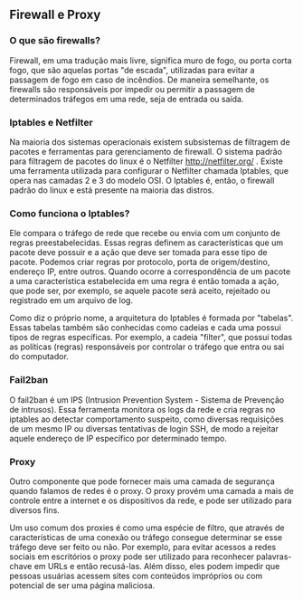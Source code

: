## Firewall e Proxy

### O que são firewalls?

Firewall, em uma tradução mais livre, significa muro de fogo, ou porta corta fogo, que são aquelas portas "de escada", utilizadas para evitar a passagem de fogo em caso de incêndios. De maneira semelhante, os firewalls são responsáveis por impedir ou permitir a passagem de determinados tráfegos em uma rede, seja de entrada ou saída.

### Iptables e Netfilter

Na maioria dos sistemas operacionais existem subsistemas de filtragem de pacotes e ferramentas para gerenciamento de firewall. O sistema padrão para filtragem de pacotes do linux é o Netfilter http://netfilter.org/ . Existe uma ferramenta utilizada para configurar o Netfilter chamada Iptables, que opera nas camadas 2 e 3 do modelo OSI. O Iptables é, então, o firewall padrão do linux e está presente na maioria das distros.

### Como funciona o Iptables?

Ele compara o tráfego de rede que recebe ou envia com um conjunto de regras preestabelecidas. Essas regras definem as características que um pacote deve possuir e a ação que deve ser tomada para esse tipo de pacote. Podemos criar regras por protocolo, porta de origem/destino, endereço IP, entre outros. Quando ocorre a correspondência de um pacote a uma característica estabelecida em uma regra é então tomada a ação, que pode ser, por exemplo, se aquele pacote será aceito, rejeitado ou registrado em um arquivo de log.

Como diz o próprio nome, a arquitetura do Iptables é formada por "tabelas". Essas tabelas também são conhecidas como cadeias e cada uma possui tipos de regras específicas. Por exemplo, a cadeia "filter", que possui todas as políticas (regras) responsáveis por controlar o tráfego que entra ou sai do computador.

### Fail2ban

O fail2ban é um IPS (Intrusion Prevention System - Sistema de Prevenção de intrusos). Essa ferramenta monitora os logs da rede e cria regras no iptables ao detectar comportamento suspeito, como diversas requisições de um mesmo IP ou diversas tentativas de login SSH, de modo a rejeitar aquele endereço de IP específico por determinado tempo.

### Proxy

Outro componente que pode fornecer mais uma camada de segurança quando falamos de redes é o proxy. O proxy provém uma camada a mais de controle entre a internet e os dispositivos da rede, e pode ser utilizado para diversos fins.

Um uso comum dos proxies é como uma espécie de filtro, que através de características de uma conexão ou tráfego consegue determinar se esse tráfego deve ser feito ou não. Por exemplo, para evitar acessos a redes sociais em escritórios o proxy pode ser utilizado para reconhecer palavras-chave em URLs e então recusá-las. Além disso, eles podem impedir que pessoas usuárias acessem sites com conteúdos impróprios ou com potencial de ser uma página maliciosa.
